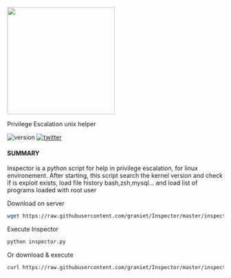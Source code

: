 <img src="https://s32.postimg.org/4ta3ofu91/inspector_logo04_bis.png" width="250">

Privilege Escalation unix helper

![version](https://img.shields.io/badge/version-1-red.svg) [![twitter](https://img.shields.io/badge/twitter-@graniet75-blue.svg)](https://twitter.com/graniet75)

#### SUMMARY
Inspector is a python script for help in privilege escalation, for linux environement. After starting, this script search the kernel version and check if is exploit exists, load file history bash,zsh,mysql... and load list of programs loaded with root user

Download  on server
```sh
wget https://raw.githubusercontent.com/graniet/Inspector/master/inspector.py
```
Execute Inspector
```sh
python inspector.py
```
Or download & execute
```sh
curl https://raw.githubusercontent.com/graniet/Inspector/master/inspector.py | python
```
